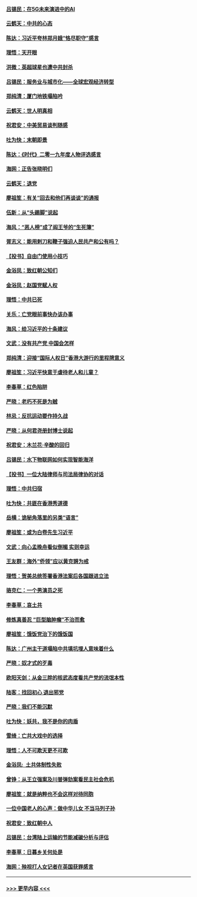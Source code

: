 #### [吕锡民：在5G未来演进中的AI](../pages/nsc993/n11730010.md?t=12190301) 
#### [云鹤天：中共的心态](../pages/nsc993/n11729906.md?t=12190301) 
#### [陈达：习近平夸林郑月娥“恪尽职守”感言](../pages/nsc993/n11729881.md?t=12190301) 
#### [理悟：天开眼](../pages/nsc993/n11729699.md?t=12190301) 
#### [洪微：英超球星也遭中共封杀](../pages/nsc993/n11727243.md?t=12190301) 
#### [吕锡民：服务业与城市化——全球宏观经济转型](../pages/nsc993/n11725845.md?t=12190301) 
#### [郑纯清：厦门地铁塌陷吟](../pages/nsc993/n11725813.md?t=12190301) 
#### [云鹤天：世人明真相](../pages/nsc993/n11725621.md?t=12190301) 
#### [祝君安：中美贸易谈判随感](../pages/nsc993/n11725609.md?t=12190301) 
#### [吐为快：末朝即景](../pages/nsc993/n11723365.md?t=12190301) 
#### [陈达：《时代》二零一九年度人物评选感言](../pages/nsc993/n11723337.md?t=12190301) 
#### [海网：正告张晓明们](../pages/nsc993/n11723228.md?t=12190301) 
#### [云鹤天：退党](../pages/nsc993/n11723056.md?t=12190301) 
#### [廖祖笙：有关“回去和他们再谈谈”的通报](../pages/nsc993/n11722442.md?t=12190301) 
#### [伍新：从“头踢脚”说起](../pages/nsc993/n11722429.md?t=12190301) 
#### [海风：“恶人榜”成了阎王爷的“生死簿”](../pages/nsc993/n11722272.md?t=12190301) 
#### [胥志义：能用剌刀和鞭子强迫人民共产和公有吗？](../pages/nsc993/n11720569.md?t=12190301) 
#### [【投书】自由门使用小技巧](../pages/nsc993/n11720180.md?t=12190301) 
#### [金浴凤：致红朝公知们](../pages/nsc993/n11720563.md?t=12190301) 
#### [金浴凤：赵国党赋人权](../pages/nsc993/n11720533.md?t=12190301) 
#### [理悟：中共已死](../pages/nsc993/n11720233.md?t=12190301) 
#### [关乐：亡党眼前事快办该办事](../pages/nsc993/n11719160.md?t=12190301) 
#### [海风：给习近平的十条建议](../pages/nsc993/n11717616.md?t=12190301) 
#### [文武：没有共产党 中国会怎样](../pages/nsc993/n11717584.md?t=12190301) 
#### [郑纯清：迎接“国际人权日”香港大游行的里程牌意义](../pages/nsc993/n11717417.md?t=12190301) 
#### [廖祖笙：习近平快意于虐待老人和儿童？](../pages/nsc993/n11715313.md?t=12190301) 
#### [李春草：红色陷阱](../pages/nsc993/n11715029.md?t=12190301) 
#### [严晓：老朽不死是为贼](../pages/nsc993/n11712910.md?t=12190301) 
#### [林忌：反抗运动要作持久战](../pages/nsc993/n11712623.md?t=12190301) 
#### [严晓：从何君尧册封博士说起](../pages/nsc993/n11712465.md?t=12190301) 
#### [祝君安：木兰花·辛酸的回归](../pages/nsc993/n11712381.md?t=12190301) 
#### [吕锡民：水下物联网如何实现智能海洋](../pages/nsc993/n11711158.md?t=12190301) 
#### [【投书】一位大陆律师与司法局律协的对话](../pages/nsc993/n11709675.md?t=12190301) 
#### [理悟：中共归宿](../pages/nsc993/n11710059.md?t=12190301) 
#### [吐为快：共匪在香港秀道德](../pages/nsc993/n11709979.md?t=12190301) 
#### [岳横：诡秘角落里的另类“语言”](../pages/nsc993/n11709792.md?t=12190301) 
#### [廖祖笙：或为白卷先生习近平](../pages/nsc993/n11708330.md?t=12190301) 
#### [文武：向心孟晚舟看似倒楣 实则幸运](../pages/nsc993/n11708236.md?t=12190301) 
#### [王友群：海外“侨领”应以黄克锵为戒](../pages/nsc993/n11706176.md?t=12190301) 
#### [理悟：贺美总统签署香港法案后各国跟进立法](../pages/nsc993/n11706853.md?t=12190301) 
#### [骆克仁：一个男演员之死](../pages/nsc993/n11706677.md?t=12190301) 
#### [李春草：哀土共](../pages/nsc993/n11706255.md?t=12190301) 
#### [修炼真善忍 “巨型脑肿瘤”不治而愈](../pages/nsc993/n11705340.md?t=12190301) 
#### [廖祖笙：饿饭党治下的饿饭国](../pages/nsc993/n11705085.md?t=12190301) 
#### [陈达：广州主干道塌陷中共填坑埋人意味着什么](../pages/nsc993/n11705046.md?t=12190301) 
#### [严晓：奴才式的歹毒](../pages/nsc993/n11704826.md?t=12190301) 
#### [欧阳天剑：从金三胖的核武态度看共产党的流氓本性](../pages/nsc993/n11702238.md?t=12190301) 
#### [陆客：找回初心 退出邪党](../pages/nsc993/n11702213.md?t=12190301) 
#### [严晓：我们不能沉默](../pages/nsc993/n11702110.md?t=12190301) 
#### [吐为快：妖共，我不是你的肉盾](../pages/nsc993/n11701366.md?t=12190301) 
#### [雪绮：亡共大戏中的选择](../pages/nsc993/n11699922.md?t=12190301) 
#### [理悟：人不可欺天更不可欺](../pages/nsc993/n11699657.md?t=12190301) 
#### [金浴凤:  土共体制性失败](../pages/nsc993/n11699361.md?t=12190301) 
#### [曾铮：从王立强案及川普弹劾案看民主社会危机](../pages/nsc993/n11699318.md?t=12190301) 
#### [廖祖笙：就是纳粹也不会这样对待同胞](../pages/nsc993/n11697658.md?t=12190301) 
#### [一位中国老人的心声：做中华儿女 不当马列子孙](../pages/nsc993/n11697525.md?t=12190301) 
#### [祝君安：致红朝中人](../pages/nsc993/n11697518.md?t=12190301) 
#### [吕锡民：台湾陆上运输的节能减碳分析与评估](../pages/nsc993/n11694983.md?t=12190301) 
#### [李春草：日暮乡关何处是](../pages/nsc993/n11694805.md?t=12190301) 
#### [海网：殃视打人女记者在英国获罪感言](../pages/nsc993/n11693832.md?t=12190301) 

----
#### [ >>> 更早内容 <<< ](../indexes/nsc993-earlier.md)
